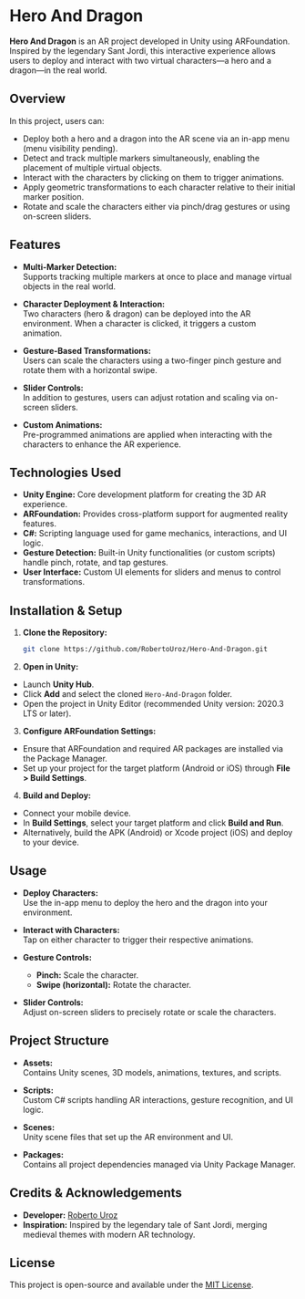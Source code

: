 # Hero And Dragon

**Hero And Dragon** is an AR project developed in Unity using ARFoundation. Inspired by the legendary Sant Jordi, this interactive experience allows users to deploy and interact with two virtual characters—a hero and a dragon—in the real world.

## Overview

In this project, users can:
- Deploy both a hero and a dragon into the AR scene via an in-app menu (menu visibility pending).
- Detect and track multiple markers simultaneously, enabling the placement of multiple virtual objects.
- Interact with the characters by clicking on them to trigger animations.
- Apply geometric transformations to each character relative to their initial marker position.
- Rotate and scale the characters either via pinch/drag gestures or using on-screen sliders.

## Features

- **Multi-Marker Detection:**  
  Supports tracking multiple markers at once to place and manage virtual objects in the real world.

- **Character Deployment & Interaction:**  
  Two characters (hero & dragon) can be deployed into the AR environment. When a character is clicked, it triggers a custom animation.

- **Gesture-Based Transformations:**  
  Users can scale the characters using a two-finger pinch gesture and rotate them with a horizontal swipe.

- **Slider Controls:**  
  In addition to gestures, users can adjust rotation and scaling via on-screen sliders.

- **Custom Animations:**  
  Pre-programmed animations are applied when interacting with the characters to enhance the AR experience.

## Technologies Used

- **Unity Engine:** Core development platform for creating the 3D AR experience.
- **ARFoundation:** Provides cross-platform support for augmented reality features.
- **C#:** Scripting language used for game mechanics, interactions, and UI logic.
- **Gesture Detection:** Built-in Unity functionalities (or custom scripts) handle pinch, rotate, and tap gestures.
- **User Interface:** Custom UI elements for sliders and menus to control transformations.

## Installation & Setup

1. **Clone the Repository:**

   ```bash
   git clone https://github.com/RobertoUroz/Hero-And-Dragon.git
   ```

2. **Open in Unity:**
  - Launch **Unity Hub**.
  - Click **Add** and select the cloned `Hero-And-Dragon` folder.
  - Open the project in Unity Editor (recommended Unity version: 2020.3 LTS or later).

3. **Configure ARFoundation Settings:**
  - Ensure that ARFoundation and required AR packages are installed via the Package Manager.
  - Set up your project for the target platform (Android or iOS) through **File > Build Settings**.

4. **Build and Deploy:**
  - Connect your mobile device.
  - In **Build Settings**, select your target platform and click **Build and Run**.
  - Alternatively, build the APK (Android) or Xcode project (iOS) and deploy to your device.

## Usage

- **Deploy Characters:**  
  Use the in-app menu to deploy the hero and the dragon into your environment.

- **Interact with Characters:**  
  Tap on either character to trigger their respective animations.

- **Gesture Controls:**
  - **Pinch:** Scale the character.
  - **Swipe (horizontal):** Rotate the character.

- **Slider Controls:**  
  Adjust on-screen sliders to precisely rotate or scale the characters.

## Project Structure

- **Assets:**  
  Contains Unity scenes, 3D models, animations, textures, and scripts.

- **Scripts:**  
  Custom C# scripts handling AR interactions, gesture recognition, and UI logic.

- **Scenes:**  
  Unity scene files that set up the AR environment and UI.

- **Packages:**  
  Contains all project dependencies managed via Unity Package Manager.

## Credits & Acknowledgements

- **Developer:** [Roberto Uroz](https://github.com/RobertoUroz)
- **Inspiration:** Inspired by the legendary tale of Sant Jordi, merging medieval themes with modern AR technology.

## License

This project is open-source and available under the [MIT License](LICENSE).
